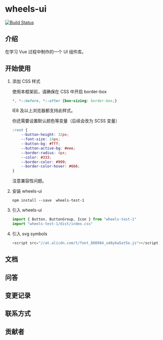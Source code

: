 # wheels-ui

[![Build Status](https://travis-ci.org/shenwl/wheels-ui.svg?branch=master)](https://travis-ci.org/shenwl/wheels-ui)

## 介绍

在学习 Vue 过程中制作的一个 UI 组件库。

## 开始使用

1. 添加 CSS 样式

    使用本框架前，请确保在 CSS 中开启 border-box
    
    ```css
    *, *::before, *::after {box-sizing: border-box;}
    ```
    
    IE8 及以上浏览器都支持此样式。  
        
    你还需要设置默认颜色等变量（后续会改为 SCSS 变量）
    
    ```css
    :root {
        --button-height: 32px;
        --font-size: 14px;
        --button-bg: #fff;
        --button-active-bg: #eee;
        --border-radius: 4px;
        --color: #333;
        --border-color: #999;
        --border-color-hover: #666;
    }
    ```
    
    注意兼容性问题。

2. 安装 wheels-ui  
    ```
    npm install --save  wheels-test-1
    ```

3. 引入 wheels-ui
    ```js
    import { Button, ButtonGroup, Icon } from "wheels-test-1"
    import "wheels-test-1/dist/index.css"
    ```

4. 引入 svg symbols
    ```js
    <script src="//at.alicdn.com/t/font_808984_u48ykw5at5e.js"></script>
    ```

## 文档

## 问答

## 变更记录

## 联系方式

## 贡献者
